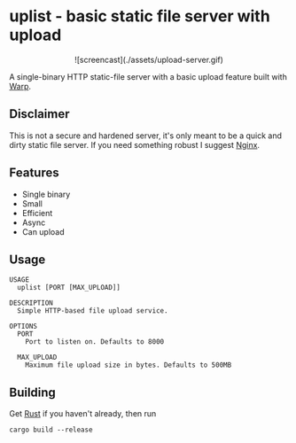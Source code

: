 # uplist - basic static file server with upload

<center>
![screencast](./assets/upload-server.gif)
</center>

A single-binary HTTP static-file server with a basic upload feature built with
[Warp](https://github.com/seanmonstar/warp).

## Disclaimer
This is not a secure and hardened server, it's only meant to be a quick and
dirty static file server. If you need something robust I suggest [Nginx](https://nginx.org/).

## Features

 - Single binary
 - Small
 - Efficient
 - Async
 - Can upload

## Usage
```
USAGE
  uplist [PORT [MAX_UPLOAD]]

DESCRIPTION
  Simple HTTP-based file upload service.

OPTIONS
  PORT
    Port to listen on. Defaults to 8000

  MAX_UPLOAD
    Maximum file upload size in bytes. Defaults to 500MB
```

## Building
Get [Rust](https://www.rust-lang.org/tools/install) if you haven't already, then run
```
cargo build --release
```

